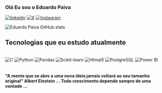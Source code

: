 
### Olá Eu sou o Eduardo Paiva

[![linkedin](https://img.shields.io/badge/LinkedIn-0077B5?style=for-the-badge&logo=linkedin&logoColor=white)](https://linkedin.com/in/EngEduPaiva)
[![X](https://img.shields.io/badge/X-%23000000.svg?style=for-the-badge&logo=X&logoColor=white)](https://twitter.com/eng_edupaiva)
[![Instagram](https://img.shields.io/badge/Instagram-E4405F?style=for-the-badge&logo=instagram&logoColor=white)](https://www.instagram.com/eng_edupaiva/)


![Eduardo Paiva GitHub stats](https://github-readme-stats.vercel.app/api?username=EngEduPaiva&show_icons=true&theme=radical)

## Tecnologias que eu estudo atualmente

<div style="display: inline_block"><br/>
  <img align="center" alt="C" src="https://img.shields.io/badge/C-00599C?style=for-the-badge&logo=c&logoColor=white" /> 
  <img align="center" alt="Python" src="https://img.shields.io/badge/Python-14354C?style=for-the-badge&logo=python&logoColor=white" /> 
  <img align="center" alt="Pandas" src="https://img.shields.io/badge/pandas-%23150458.svg?style=for-the-badge&logo=pandas&logoColor=white" /> 
  <img align="center" alt="Scikit-learn" src="https://img.shields.io/badge/scikit--learn-%23F7931E.svg?style=for-the-badge&logo=scikit-learn&logoColor=white" /> 
  <img align="center" alt="Htmal5" src="https://img.shields.io/badge/HTML5-E34F26?style=for-the-badge&logo=html5&logoColor=white" /> 
  <img align="center" alt="PostgreSQL" src="https://img.shields.io/badge/PostgreSQL-316192?style=for-the-badge&logo=postgresql&logoColor=white" /> 
  <img align="center" alt="Power BI" src="https://img.shields.io/badge/power_bi-F2C811?style=for-the-badge&logo=powerbi&logoColor=black" /> 
   
</div><BR/>

####  "A mente que se abre a uma nova ideia jamais voltará ao seu tamanho original" Albert Einstein ... Todo crescimento depende sempre de uma vontade ...
